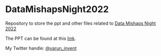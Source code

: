 # DataMishapsNight2022
Repository to store the ppt and other files related to [Data Mishaps Night 2022](https://datamishapsnight.com/)

The PPT can be found at this [link](https://docs.google.com/presentation/d/18UuFKuXNgkv-8RwMb_ONAbFUNyT1aSV11jc6Roc1va0/edit?usp=sharing).

My Twitter handle: [@varun_invent](https://twitter.com/varun_invent)

